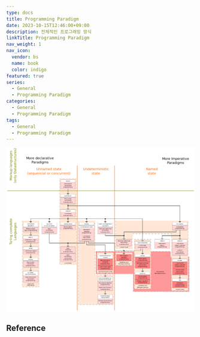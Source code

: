 ```yaml
---
type: docs
title: Programming Paradigm
date: 2023-10-15T12:46:00+09:00
description: 전체적인 프로그래밍 방식
linkTitle: Programming Paradigm
nav_weight: 1
nav_icon:
  vendor: bs
  name: book
  color: indigo
featured: true
series:
  - General
  - Programming Paradigm
categories:
  - General
  - Programming Paradigm
tags:
  - General
  - Programming Paradigm
---
```


<p align="center"><img src="prg-paradigms.png"></p>

## Reference
